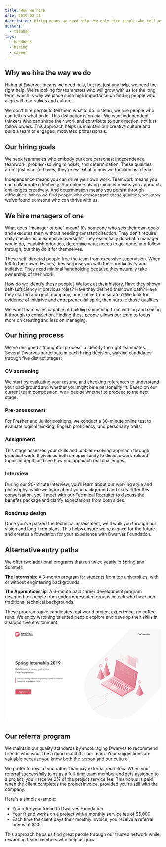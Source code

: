 ```yaml
---
title: How we hire
date: 2019-02-21
description: Hiring means we need help. We only hire people who tell us what to do, not the other way around. We always look for long-term teammates that why we want to ensure the new hire is a value fit and culture fit.
authors:
  - tieubao
tags:
  - handbook
  - hiring
  - career
---
```


## Why we hire the way we do

Hiring at Dwarves means we need help, but not just any help, we need the right help. We're looking for teammates who will grow with us for the long term, which is why we place such high importance on finding people who align with our values and culture.

We don't hire people to tell them what to do. Instead, we hire people who can tell us what to do. This distinction is crucial. We want independent thinkers who can shape their work and contribute to our direction, not just follow orders. This approach helps us maintain our creative culture and build a team of engaged, motivated professionals.

## Our hiring goals

We seek teammates who embody our core personas: independence, teamwork, problem-solving mindset, and determination. These qualities aren't just nice-to-haves, they're essential to how we function as a team.

Independence means you can drive your own work. Teamwork means you can collaborate effectively. A problem-solving mindset means you approach challenges creatively. And determination means you persist through difficulties. When we find people who demonstrate these qualities, we know we've found someone who can thrive with us.

## We hire managers of one

What does "manager of one" mean? It's someone who sets their own goals and executes them without needing constant direction. They don't require daily check-ins or extensive oversight. They essentially do what a manager would do, establish priorities, determine what needs to get done, and follow through, but they do it for themselves.

These self-directed people free the team from excessive supervision. When left to their own devices, they surprise you with their productivity and initiative. They need minimal handholding because they naturally take ownership of their work.

How do we identify these people? We look at their history. Have they shown self-sufficiency in previous roles? Have they defined their own path? Have they started a project, company, or initiative from scratch? We look for evidence of initiative and entrepreneurial spirit, then nurture those qualities.

We want teammates capable of building something from nothing and seeing it through to completion. Finding these people allows our team to focus more on creating and less on managing.

## Our hiring process

We've designed a thoughtful process to identify the right teammates. Several Dwarves participate in each hiring decision, walking candidates through five distinct stages:

### CV screening

We start by evaluating your resume and checking references to understand your background and whether you might be a personality fit. Based on our current team composition, we'll decide whether to proceed to the next stage.

### Pre-assessment

For Fresher and Junior positions, we conduct a 30-minute online test to evaluate logical thinking, English proficiency, and personality traits.

### Assignment

This stage assesses your skills and problem-solving approach through practical work. It gives us both an opportunity to discuss work-related topics in depth and see how you approach real challenges.

### Interview

During our 90-minute interview, you'll learn about our working style and philosophy, while we learn about your background and skills. After this conversation, you'll meet with our Technical Recruiter to discuss the benefits package and clarify expectations from both sides.

### Roadmap design

Once you've passed the technical assessment, we'll walk you through our vision and long-term plans. This helps ensure we're aligned for the future and creates a foundation for your experience with Dwarves Foundation.

## Alternative entry paths

We offer two additional programs that run twice yearly in Spring and Summer:

**The Internship**: A 3-month program for students from top universities, with or without engineering backgrounds.

**The Apprenticeship**: A 6-month paid career development program designed for people from underrepresented groups in tech who have non-traditional technical backgrounds.

These programs give candidates real-world project experience, no coffee runs. We enjoy watching talented people explore and develop their skills in a supportive environment.

![Dwarves internship program](assets/internship.webp)

## Our referral program

We maintain our quality standards by encouraging Dwarves to recommend friends who would be a good match for our team. Your suggestions are valuable because you know both the person and our culture.

We prefer to reward you rather than pay external recruiters. When your referral successfully joins as a full-time team member and gets assigned to a project, you'll receive 2% of the project service fee. This bonus is paid when the client completes the project invoice, provided you're still with the company.

Here's a simple example:

- You refer your friend to Dwarves Foundation
- Your friend works on a project with a monthly service fee of $5,000
- Each time the client pays their monthly invoice, you receive a referral bonus of $100

This approach helps us find great people through our trusted network while rewarding team members who help us grow.
